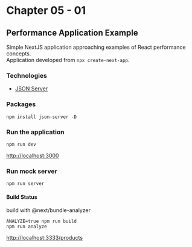 # Chapter 05 - 01
## Performance Application Example

Simple NextJS application approaching examples of React performance concepts.\
Application developed from ```npx create-next-app```.

### Technologies
- [JSON Server](https://www.npmjs.com/package/json-server)

### Packages
```npm
npm install json-server -D
```

### Run the application
```npm
npm run dev
```
[http://localhost:3000](http://localhost:3000 "[localhost](http://localhost:3000)")

### Run mock server 
```npm
npm run server
```
#### Build Status
build with @next/bundle-analyzer
```npm
ANALYZE=true npm run build
npm run analyze
```

[http://localhost:3333/products](http://localhost:3333/products "[localhost](http://localhost:3333/products)")

